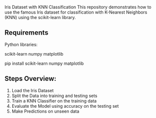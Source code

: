 Iris Dataset with KNN Classification
This repository demonstrates how to use the famous Iris dataset for classification with K-Nearest Neighbors (KNN) using the scikit-learn library.


Requirements
------------------
Python libraries:

scikit-learn
numpy
matplotlib


pip install scikit-learn numpy matplotlib

Steps Overview:
------------------
1. Load the Iris Dataset
2. Split the Data into training and testing sets
3. Train a KNN Classifier on the training data
4. Evaluate the Model using accuracy on the testing set
5. Make Predictions on unseen data